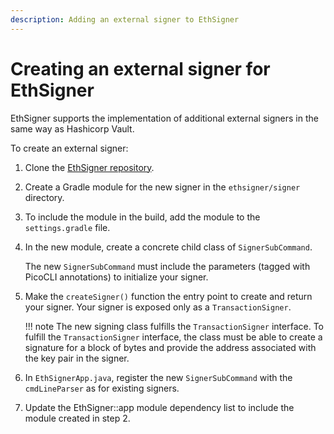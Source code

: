 ```yaml
---
description: Adding an external signer to EthSigner
---
```


# Creating an external signer for EthSigner

EthSigner supports the implementation of additional external signers in the same way as Hashicorp Vault.

To create an external signer:

1. Clone the [EthSigner repository](https://github.com/PegaSysEng/ethsigner).

1. Create a Gradle module for the new signer in the `ethsigner/signer` directory.

1. To include the module in the build, add the module to the `settings.gradle` file.

1. In the new module, create a concrete child class of `SignerSubCommand`.

    The new `SignerSubCommand` must include the parameters (tagged with PicoCLI annotations) to
    initialize your signer.

1. Make the `createSigner()` function the entry point to create and return your signer.
   Your signer is exposed only as a `TransactionSigner`.

    !!! note
        The new signing class fulfills the `TransactionSigner` interface.
        To fulfill the `TransactionSigner` interface, the class must be able to create a signature for
        a block of bytes and provide the address associated with the key pair in the signer.

1. In `EthSignerApp.java`, register the new `SignerSubCommand` with the `cmdLineParser` as for existing signers.

1. Update the EthSigner::app module dependency list to include the module created in step 2.

